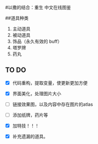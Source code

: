 ﻿#以撒的结合：重生 中文在线图鉴

##道具种类

1. 主动道具
2. 被动道具
3. 饰品（永久有效的 buff）
4. 塔罗牌
5. 药丸
	

## TO DO
- [x] 代码重构，提取变量，使更新更加方便
- [x] 界面美化，处理图片大小
- [ ] 链接效果图，以及内容中存在图片的atlas
- [ ] 添加纸牌，药片等
- [x] 加特技！！！
- [x] 补充遗漏的道具。

